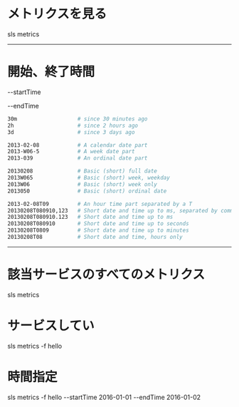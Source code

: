 # メトリクスを見る

sls metrics





-------------------------------------------------
# 開始、終了時間


--startTime

--endTime


```sh
30m                   # since 30 minutes ago
2h                    # since 2 hours ago
3d                    # since 3 days ago

2013-02-08            # A calendar date part
2013-W06-5            # A week date part
2013-039              # An ordinal date part

20130208              # Basic (short) full date
2013W065              # Basic (short) week, weekday
2013W06               # Basic (short) week only
2013050               # Basic (short) ordinal date

2013-02-08T09         # An hour time part separated by a T
20130208T080910,123   # Short date and time up to ms, separated by comma
20130208T080910.123   # Short date and time up to ms
20130208T080910       # Short date and time up to seconds
20130208T0809         # Short date and time up to minutes
20130208T08           # Short date and time, hours only
```
-------------------------------------------------


# 該当サービスのすべてのメトリクス
sls metrics





# サービスしてい

sls metrics -f hello



# 時間指定

sls metrics -f hello --startTime 2016-01-01 --endTime 2016-01-02
